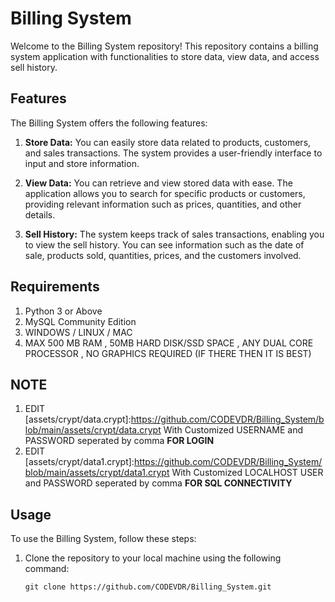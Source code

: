 # Billing System

Welcome to the Billing System repository! This repository contains a billing system application with functionalities to store data, view data, and access sell history.

## Features

The Billing System offers the following features:

1. **Store Data:** You can easily store data related to products, customers, and sales transactions. The system provides a user-friendly interface to input and store information.

2. **View Data:** You can retrieve and view stored data with ease. The application allows you to search for specific products or customers, providing relevant information such as prices, quantities, and other details.

3. **Sell History:** The system keeps track of sales transactions, enabling you to view the sell history. You can see information such as the date of sale, products sold, quantities, prices, and the customers involved.

## Requirements

1. Python 3 or Above
2. MySQL Community Edition
3. WINDOWS / LINUX / MAC
4. MAX 500 MB RAM , 50MB HARD DISK/SSD SPACE , ANY DUAL CORE PROCESSOR , NO GRAPHICS REQUIRED (IF THERE THEN IT IS BEST)

## NOTE
1. EDIT [assets/crypt/data.crypt]:https://github.com/CODEVDR/Billing_System/blob/main/assets/crypt/data.crypt With Customized USERNAME and PASSWORD seperated by comma **FOR LOGIN**
2. EDIT [assets/crypt/data1.crypt]:https://github.com/CODEVDR/Billing_System/blob/main/assets/crypt/data1.crypt With Customized LOCALHOST USER and PASSWORD seperated by comma **FOR SQL CONNECTIVITY**

## Usage

To use the Billing System, follow these steps:

1. Clone the repository to your local machine using the following command:

   ```shell
   git clone https://github.com/CODEVDR/Billing_System.git
